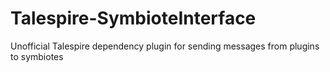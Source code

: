 # Talespire-SymbioteInterface
Unofficial Talespire dependency plugin for sending messages from plugins to symbiotes
